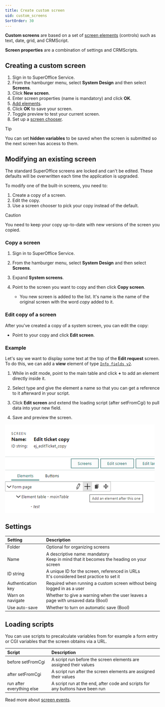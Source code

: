 ```yaml
---
title: Create custom screen
uid: custom_screens
SortOrder: 30
---
```


**Custom screens** are based on a set of [screen elements](../blogic-screen-elements/blogic-screen-elements.md) (controls) such as text, date, grid, and CRMScript.

**Screen properties** are a combination of settings and CRMScripts.

## Creating a custom screen

1. Sign in to SuperOffice Service.
2. From the hamburger menu, select **System Design** and then select **Screens**.
3. Click **New screen**.
4. Enter screen properties (name is mandatory) and click **OK**.
5. [Add elements](./add-screen-element.md).
6. Click **OK** to save your screen.
7. Toggle preview to test your current screen.
8. Set up a [screen chooser](../screen-choosers.md).

> [!TIP]
> You can set **hidden variables** to be saved when the screen is submitted so the next screen has access to them.

## Modifying an existing screen

The standard SuperOffice screens are locked and can't be edited. These defaults will be overwritten each time the application is upgraded.

To modify one of the built-in screens, you need to:

1. Create a copy of a screen.
2. Edit the copy.
3. Use a screen chooser to pick your copy instead of the default.

> [!CAUTION]
> You need to keep your copy up-to-date with new versions of the screen you copied.

### Copy a screen

1. Sign in to SuperOffice Service.

2. From the hamburger menu, select **System Design** and then select **Screens**.

3. Expand **System screens**.

4. Point to the screen you want to copy and then click **Copy screen**.
    * You new screen is added to the list. It's name is the name of the original screen with the word *copy* added to it.

### Edit copy of a screen

After you've created a copy of a system screen, you can edit the copy:

* Point to your copy and click **Edit screen**.

### Example

Let's say we want to display some text at the top of the **Edit request** screen. To do this, we can add a **view** element of type [`Info fields v2`](../blogic-screen-elements/info-fields-2.md).

1. While in edit mode, point to the main table and click **+** to add an element directly inside it.

2. Select type and give the element a name so that you can get a reference to it afterward in your script.

3. Click **Edit screen** and extend the loading script (after setFromCgi) to pull data into your new field.

4. Save and preview the screen.

![Screen capture of add element button](../../images/add-element.png)

## Settings

| Setting            | Description                                                                    |
|:-------------------|:-------------------------------------------------------------------------------|
| Folder             | Optional for organizing screens                                                |
| Name               | A descriptive name: mandatory<br/>Keep in mind that it becomes the heading on your screen |
| ID string          | A unique ID for the screen, referenced in URLs<br/>It's considered best practice to set it |
| Authentication key | Required when running a custom screen without being logged in as a user        |
| Warn on navigate   | Whether to give a warning when the user leaves a page with unsaved data (Bool) |
| Use auto-save      | Whether to turn on automatic save (Bool)                                       |

## Loading scripts

You can use scripts to precalculate variables from for example a form entry or CGI variables that the screen obtains via a URL.

| Script                    | Description                                                                   |
|:--------------------------|:------------------------------------------------------------------------------|
| before setFromCgi         | A script run before the screen elements are assigned their values             |
| after setFromCgi          | A script run after the screen elements are assigned their values              |
| run after everything else | A script run at the end, after code and scripts for any buttons have been run |

Read more about [screen events](../screen-events.md).
